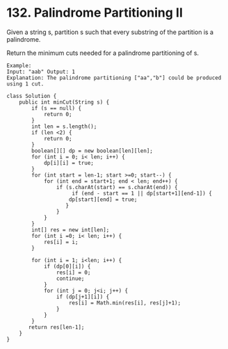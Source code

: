 # 132. Palindrome Partitioning II

Given a string s, partition s such that every substring of the partition is a palindrome.

Return the minimum cuts needed for a palindrome partitioning of s.

```text
Example:
Input: "aab" Output: 1 
Explanation: The palindrome partitioning ["aa","b"] could be produced using 1 cut.
```

```text
class Solution {
    public int minCut(String s) {
        if (s == null) {
            return 0;
        }
        int len = s.length();
        if (len <2) {
            return 0;
        }
        boolean[][] dp = new boolean[len][len];
        for (int i = 0; i< len; i++) {
            dp[i][i] = true;
        }
        for (int start = len-1; start >=0; start--) {
            for (int end = start+1; end < len; end++) {
                if (s.charAt(start) == s.charAt(end)) {
                     if (end - start == 1 || dp[start+1][end-1]) {
                    dp[start][end] = true;
                   }
                }
            }
        }
        int[] res = new int[len];
        for (int i =0; i< len; i++) {
            res[i] = i;
        }

        for (int i = 1; i<len; i++) {
            if (dp[0][i]) {
                res[i] = 0;
                continue;
            }
            for (int j = 0; j<i; j++) {
                if (dp[j+1][i]) {
                    res[i] = Math.min(res[i], res[j]+1);
                }
            }
        }
       return res[len-1]; 
    }
}
```



